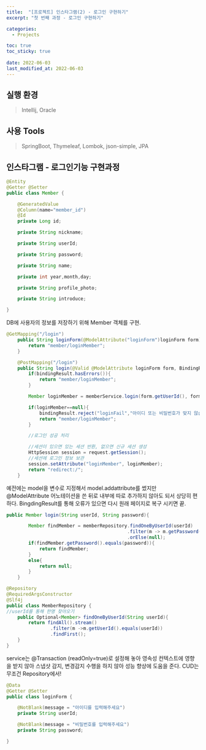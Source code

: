 ```yaml
---
title:  "[프로젝트] 인스타그램(2) - 로그인 구현하기"
excerpt: "첫 번째 과정 - 로그인 구현하기"

categories:
  - Projects

toc: true
toc_sticky: true
 
date: 2022-06-03
last_modified_at: 2022-06-03
---
```

## 실행 환경
  > Intellij, Oracle

## 사용 Tools
  > SpringBoot, Thymeleaf, Lombok, json-simple, JPA

## 인스타그램 - 로그인기능 구현과정

```java
@Entity
@Getter @Setter
public class Member {

    @GeneratedValue
    @Column(name="member_id")
    @Id
    private Long id;

    private String nickname;

    private String userId;

    private String password;

    private String name;

    private int year,month,day;

    private String profile_photo;

    private String introduce;

}
```

DB에 사용자의 정보를 저장하기 위해 Member 객체를 구현.

```java
@GetMapping("/login")
    public String loginForm(@ModelAttribute("loginForm")loginForm form){
        return "member/loginMember";
    }

    @PostMapping("/login")
    public String login(@Valid @ModelAttribute loginForm form, BindingResult bindingResult, HttpServletRequest request){
        if(bindingResult.hasErrors()){
            return "member/loginMember";
        }

        Member loginMember = memberService.login(form.getUserId(), form.getPassword());

        if(loginMember==null){
            bindingResult.reject("loginFail","아이디 또는 비밀번호가 맞지 않습니다.");
            return "member/loginMember";
        }

        //로그인 성공 처리

        //세션이 있으면 있는 세션 반환, 없으면 신규 세션 생성
        HttpSession session = request.getSession();
        //세션에 로그인 정보 보관
        session.setAttribute("loginMember", loginMember);
        return "redirect:/";
    }
```

예전에는 model을 변수로 지정해서 model.addattribute를 썼지만 @ModelAttribute 어노테이션을 쓴 뒤로 내부에 따로 추가하지 않아도 되서 상당히 편하다.
BingdingResult를 통해 오류가 있으면 다시 원래 페이지로 복구 시키면 끝.

```java
public Member login(String userId, String password){

        Member findMember = memberRepository.findOneByUserId(userId)
                                            .filter(m -> m.getPassword().equals(password))
                                            .orElse(null);
        if(findMember.getPassword().equals(password)){
            return findMember;
        }
        else{
            return null;
        }
    }
```

```java
@Repository
@RequiredArgsConstructor
@Slf4j
public class MemberRepository {
//userId를 통해 한명 찾아오기
    public Optional<Member> findOneByUserId(String userId){
        return findAll().stream()
                .filter(m ->m.getUserId().equals(userId))
                .findFirst();
    }
}

```

service는 @Transaction (readOnly=true)로 설정해 놓아 영속성 컨텍스트에 영향을 받지 않아 스냅샷 감지, 변경감지 수행을 하지 않아 성능 향상에 도움을 준다. CUD는 무조건 Repository에서!

```java
@Data
@Getter @Setter
public class loginForm {

    @NotBlank(message = "아이디를 입력해주세요")
    private String userId;

    @NotBlank(message = "비밀번호를 입력해주세요")
    private String password;

}
```